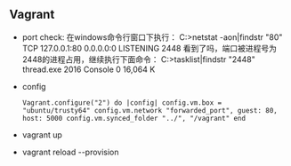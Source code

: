 ## Vagrant ##

- port check:
    在windows命令行窗口下执行： 
	C:\>netstat -aon|findstr "80" 
	TCP  127.0.0.1:80   0.0.0.0:0   LISTENING      2448 
	看到了吗，端口被进程号为2448的进程占用，继续执行下面命令： 
	C:\>tasklist|findstr "2448" 
	thread.exe  2016 Console    0    16,064 K 
- config

    `Vagrant.configure("2") do |config|
    		config.vm.box = "ubuntu/trusty64"
    		config.vm.network "forwarded_port", guest: 80, host: 5000
    		config.vm.synced_folder "../", "/vagrant"
    end`

- vagrant up
- vagrant reload --provision
